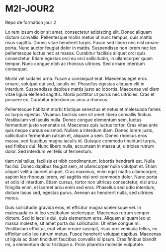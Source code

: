 # M2I-JOUR2
Repo de formation jour 2

Lo rem ipsum dolor sit amet, consectetur adipiscing elit. Donec aliquam dictum convallis. Pellentesque mollis metus ut nunc tempus, quis mattis risus sagittis. Donec vitae hendrerit turpis. Fusce sed libero nec nisl ornare porta. Nunc auctor feugiat dolor in mattis. Suspendisse non lorem nec leo pellentesque luctus nec at massa. Curabitur facilisis aliquet orci quis consectetur. Etiam egestas orci eu orci sollicitudin, in ullamcorper quam tempor. Nunc congue nibh ac rhoncus ultrices. Sed ornare interdum consequat.

Morbi vel sodales urna. Fusce a consequat erat. Maecenas eget eros ornare, volutpat dui sed, iaculis mi. Phasellus egestas aliquam elit in interdum. Suspendisse dapibus mattis justo ac lobortis. Maecenas vel diam vitae ligula eleifend sagittis. Morbi porttitor ut purus nec ultricies. Cras et posuere ex. Curabitur interdum ac arcu a rhoncus.

Pellentesque habitant morbi tristique senectus et netus et malesuada fames ac turpis egestas. Vivamus facilisis sem sit amet libero convallis finibus. Vestibulum vel iaculis nulla. Donec congue elementum sem, luctus fermentum justo venenatis ut. Maecenas quis luctus tortor. Cras vitae ante quis neque cursus euismod. Nullam a interdum diam. Donec lorem justo, sollicitudin fermentum rutrum et, aliquam a sem. Donec rhoncus eros massa, sed faucibus magna iaculis id. Quisque commodo tincidunt turpis, sed finibus dui. Nunc libero nulla, accumsan in massa ut, ultricies rutrum dolor. Sed interdum vel felis ut fermentum.

tiam nisl tellus, facilisis et nibh condimentum, lobortis hendrerit est. Nulla facilisi. Donec dapibus feugiat sem, at ullamcorper nulla volutpat et. Etiam aliquet velit a laoreet aliquet. Cras maximus, enim eget mattis ullamcorper, sapien leo rhoncus lorem, vel sagittis nisi orci commodo dolor. Nunc porta et odio id interdum. Etiam cursus, tortor non ultrices consectetur, nisl arcu fringilla enim, et laoreet arcu enim sed eros. Phasellus sed odio interdum, dictum lacus sed, egestas purus. Aenean ac hendrerit nulla, sed ultrices metus.

Duis sollicitudin gravida eros, et efficitur magna scelerisque vel. In malesuada ex id leo vestibulum scelerisque. Maecenas rutrum semper dictum. Sed id iaculis dui, quis elementum eros. Aliquam aliquam leo ut massa molestie, sit amet porta dui sollicitudin. Ut vitae congue mi. Vestibulum efficitur, erat vitae ornare suscipit, risus orci vehicula tellus, eu efficitur odio leo rutrum metus. Fusce hendrerit volutpat dapibus. Maecenas ut ligula ac diam tincidunt faucibus convallis id ipsum. Cras finibus blandit mi, a elementum dolor tristique a. Proin pharetra molestie vulputate.
